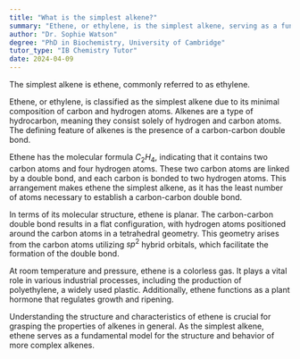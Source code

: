 ```yaml
---
title: "What is the simplest alkene?"
summary: "Ethene, or ethylene, is the simplest alkene, serving as a fundamental building block in organic chemistry and various industrial applications."
author: "Dr. Sophie Watson"
degree: "PhD in Biochemistry, University of Cambridge"
tutor_type: "IB Chemistry Tutor"
date: 2024-04-09
---
```


The simplest alkene is ethene, commonly referred to as ethylene.

Ethene, or ethylene, is classified as the simplest alkene due to its minimal composition of carbon and hydrogen atoms. Alkenes are a type of hydrocarbon, meaning they consist solely of hydrogen and carbon atoms. The defining feature of alkenes is the presence of a carbon-carbon double bond.

Ethene has the molecular formula $C_2H_4$, indicating that it contains two carbon atoms and four hydrogen atoms. These two carbon atoms are linked by a double bond, and each carbon is bonded to two hydrogen atoms. This arrangement makes ethene the simplest alkene, as it has the least number of atoms necessary to establish a carbon-carbon double bond.

In terms of its molecular structure, ethene is planar. The carbon-carbon double bond results in a flat configuration, with hydrogen atoms positioned around the carbon atoms in a tetrahedral geometry. This geometry arises from the carbon atoms utilizing $sp^2$ hybrid orbitals, which facilitate the formation of the double bond.

At room temperature and pressure, ethene is a colorless gas. It plays a vital role in various industrial processes, including the production of polyethylene, a widely used plastic. Additionally, ethene functions as a plant hormone that regulates growth and ripening.

Understanding the structure and characteristics of ethene is crucial for grasping the properties of alkenes in general. As the simplest alkene, ethene serves as a fundamental model for the structure and behavior of more complex alkenes.
    